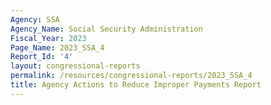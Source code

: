 ```yaml
---
Agency: SSA
Agency_Name: Social Security Administration
Fiscal_Year: 2023
Page_Name: 2023_SSA_4
Report_Id: '4'
layout: congressional-reports
permalink: /resources/congressional-reports/2023_SSA_4
title: Agency Actions to Reduce Improper Payments Report
---
```

